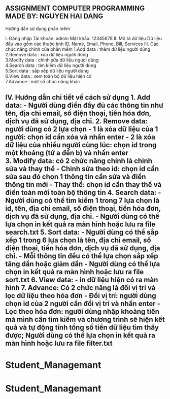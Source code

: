 ASSIGNMENT COMPUTER PROGRAMMING
MADE BY: NGUYEN HAI DANG
------------------------------

Hướng dẫn sử dụng phần mềm

I. Đăng nhập
    Tài khoản: admin
    Mật khẩu: 12345678
II. Mô tả dữ liệu
    Dữ liệu đầu vào gồm các thuộc tính ID, Name, Email, Phone, Bill, Services 
III. Các chức năng chính của phần mềm
    1.Add data      :   thêm dữ liệu người dùng       
    2.Remove data   :   xóa dữ liệu người dùng          
    3.Modify data   :   chỉnh sửa dữ liệu người dùng          
    4.Search data   :   tìm kiếm dữ liệu người dùng          
    5.Sort data     :   sắp xếp dữ liệu người dùng         
    6.View data     :   xem toàn bộ dữ liệu hiện có       
    7.Advance       :   một số chức năng khác

IV. Hướng dẫn chi tiết về cách sử dụng
    1. Add data:
        - Người dùng điền đầy đủ các thông tin như tên, địa chỉ email, số điện thoại, 
          tiền hóa đơn, dịch vụ đã sử dụng, địa chỉ.
    2. Remove data: người dùng có 2 lựa chọn
        - 1 là xóa dữ liệu của 1 người: chọn id cần xóa và nhấn enter
        - 2 là xóa dữ liệu của nhiều người cùng lúc: chọn id trong một khoảng (từ a đến b) và nhấn enter  
    3. Modify data: có 2 chức năng chính là chỉnh sửa và thay thế
        - Chỉnh sửa theo id: chọn id cần sửa sau đó chọn 1 thông tin cần sửa và điền thông tin mới
        - Thay thế: chọn id cần thay thế và điền toàn mới toàn bộ thông tin
    4. Search data:
        - Người dùng có thể tìm kiếm 1 trong 7 lựa chọn là id, tên, địa chỉ email, số điện thoại, 
          tiền hóa đơn, dịch vụ đã sử dụng, địa chỉ.
        - Người dùng có thể lựa chọn in kết quả ra màn hình hoặc lưu ra file search.txt
    5. Sort data:
        - Người dùng có thể sắp xếp 1 trong 6 lựa chọn là tên, địa chỉ email, số điện thoại, 
          tiền hóa đơn, dịch vụ đã sử dụng, địa chỉ.
        - Mỗi thông tin đều có thể lựa chọn sắp xếp tăng dần hoặc giảm dần
        - Người dùng có thể lựa chọn in kết quả ra màn hình hoặc lưu ra file sort.txt
    6. View data:
        - in dữ liệu hiện có ra màn hình
    7. Advance: Có 2 chức năng là đổi vị trí và lọc dữ liệu theo hóa đơn
        - Đổi vị trí: người dùng chọn id của 2 người cần đổi vị trí và nhấn enter
        - Lọc theo hóa đơn: người dùng nhập khoảng tiền mà mình cần tìm kiếm và chương trình sẽ
          hiện kết quả và tự động tính tổng số tiền dữ liệu tìm thấy được; Người dùng có thể lựa 
          chọn in kết quả ra màn hình hoặc lưu ra file filter.txt
------------------------------
# Student_Managemant
# Student_Managemant
